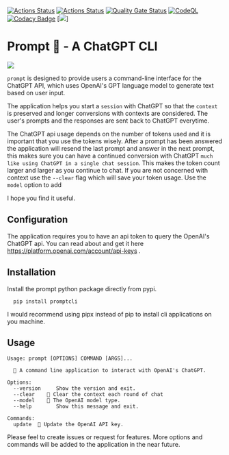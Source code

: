 [![Actions Status](https://github.com/raiyanyahya/prompt/workflows/Build%20Test/badge.svg)](https://github.com/raiyanyahya/prompt/actions) [![Actions Status](https://github.com/raiyanyahya/prompt/workflows/Package%20Release/badge.svg)](https://github.com/raiyanyahya/prompt/actions) [![Quality Gate Status](https://sonarcloud.io/api/project_badges/measure?project=raiyanyahya_prompt&metric=alert_status)](https://sonarcloud.io/summary/new_code?id=raiyanyahya_prompt) [![CodeQL](https://github.com/raiyanyahya/prompt/workflows/CodeQL/badge.svg)](https://github.com/raiyanyahya/prompt/actions?query=workflow%3ACodeQL) [![Codacy Badge](https://app.codacy.com/project/badge/Grade/05a21e6c4ed4494ba39e2ee43b2327d2)](https://www.codacy.com/gh/raiyanyahya/prompt/dashboard?utm_source=github.com&amp;utm_medium=referral&amp;utm_content=raiyanyahya/prompt&amp;utm_campaign=Badge_Grade) [![](https://img.shields.io/badge/python-3.6+-blue.svg)]

# Prompt 🥝 - A ChatGPT CLI

![](https://gifyu.com/images/demo.gif)

`prompt` is designed to provide users a command-line interface for the ChatGPT API, which uses OpenAI's GPT language model to generate text based on user input.

The application helps you start a `session` with ChatGPT so that the `context` is preserved and longer conversions with contexts are considered. The user's prompts and the responses are sent back to ChatGPT everytime.

The ChatGPT api usage depends on the number of tokens used and it is important that you use the tokens wisely. After a prompt has been answered the application will resend the last prompt and answer in the next prompt, this makes sure you can have a continued conversion with ChatGPT ` much like using ChatGPT in a single chat session `. This makes the token count larger and larger as you continue to chat. If you are not concerned with context use the `--clear` flag which will save your token usage. Use the `model` option to add 

I hope you find it useful.


## Configuration

The application requires you to have an api token to query the OpenAI's ChatGPT api. You can read about and get it here https://platform.openai.com/account/api-keys .

## Installation

Install the prompt python package directly from pypi. 

```console
  pip install promptcli
```
I would recommend using pipx instead of pip to install cli applications on you machine.

## Usage

```console
Usage: prompt [OPTIONS] COMMAND [ARGS]...

  🥝 A command line application to interact with OpenAI's ChatGPT.

Options:
  --version     Show the version and exit.
  --clear    🌊 Clear the context each round of chat
  --model    🔄 The OpenAI model type.
  --help        Show this message and exit.

Commands:
  update  🔐 Update the OpenAI API key.
```


Please feel to create issues or request for features. More options and commands will be added to the application in the near future.
